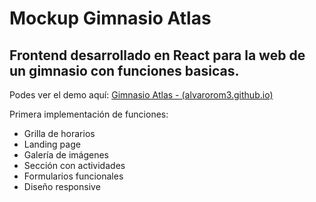 # Mockup Gimnasio Atlas

## Frontend desarrollado en React para la web de un gimnasio con funciones basicas.

Podes ver el demo aquí: [Gimnasio Atlas - (alvarorom3.github.io)](https://alvarorom3.github.io/mockup-atlas-gym/)

Primera implementación de funciones: 
* Grilla de horarios
* Landing page
* Galería de imágenes 
* Sección con actividades 
* Formularios funcionales
* Diseño responsive
